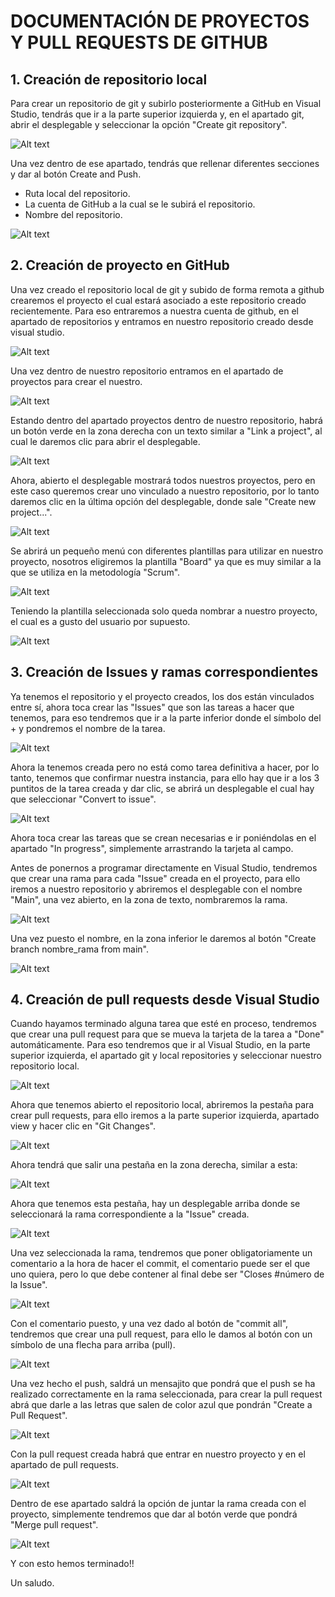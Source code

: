 # DOCUMENTACIÓN DE PROYECTOS Y PULL REQUESTS DE GITHUB 

## 1. Creación de repositorio local

Para crear un repositorio de git y subirlo posteriormente a GitHub en Visual Studio, tendrás que ir a la parte superior izquierda y, en el apartado git, abrir el desplegable y seleccionar la opción "Create git repository".

![Alt text](imagenes/Git_crear_pestaña.PNG)

Una vez dentro de ese apartado, tendrás que rellenar diferentes secciones y dar al botón Create and Push.
- Ruta local del repositorio.
- La cuenta de GitHub a la cual se le subirá el repositorio.
- Nombre del repositorio.

![Alt text](imagenes/Crear_repo_visual.PNG)

## 2. Creación de proyecto en GitHub 

Una vez creado el repositorio local de git y subido de forma remota a github crearemos el proyecto el cual estará asociado a este repositorio creado recientemente. Para eso entraremos a nuestra cuenta de github, en el apartado de repositorios y entramos en nuestro repositorio creado desde visual studio.

![Alt text](imagenes/Seleccionar_repo.PNG)

Una vez dentro de nuestro repositorio entramos en el apartado de proyectos para crear el nuestro.

![Alt text](imagenes/Mirar_proyectos.PNG)

Estando dentro del apartado proyectos dentro de nuestro repositorio, habrá un botón verde en la zona derecha con un texto similar a "Link a project", al cual le daremos clic para abrir el desplegable.

![Alt text](imagenes/Linkear_proyecto.PNG)

Ahora, abierto el desplegable mostrará todos nuestros proyectos, pero en este caso queremos crear uno vinculado a nuestro repositorio, por lo tanto daremos clic en la última opción del desplegable, donde sale "Create new project...".

![Alt text](imagenes/Crear_proyecto.PNG)

Se abrirá un pequeño menú con diferentes plantillas para utilizar en nuestro proyecto, nosotros eligiremos la plantilla "Board" ya que es muy similar a la que se utiliza en la metodología "Scrum".

![Alt text](imagenes/Tipo_de_proyecto.PNG)

Teniendo la plantilla seleccionada solo queda nombrar a nuestro proyecto, el cual es a gusto del usuario por supuesto.

![Alt text](imagenes/nombrar_proyecto.PNG)

## 3. Creación de Issues y ramas correspondientes

Ya tenemos el repositorio y el proyecto creados, los dos están vinculados entre sí, ahora toca crear las "Issues" que son las tareas a hacer que tenemos, para eso tendremos que ir a la parte inferior donde el símbolo del + y pondremos el nombre de la tarea.

![Alt text](imagenes/Creacion_issue.PNG)

Ahora la tenemos creada pero no está como tarea definitiva a hacer, por lo tanto, tenemos que confirmar nuestra instancia, para ello hay que ir a los 3 puntitos de la tarea creada y dar clic, se abrirá un desplegable el cual hay que seleccionar "Convert to issue".

![Alt text](imagenes/Convertir_a_issue.PNG)

Ahora toca crear las tareas que se crean necesarias e ir poniéndolas en el apartado "In progress", simplemente arrastrando la tarjeta al campo.

Antes de ponernos a programar directamente en Visual Studio, tendremos que crear una rama para cada "Issue" creada en el proyecto, para ello iremos a nuestro repositorio y abriremos el desplegable con el nombre "Main", una vez abierto, en la zona de texto, nombraremos la rama.

![Alt text](imagenes/Crear_ramas.PNG)

Una vez puesto el nombre, en la zona inferior le daremos al botón "Create branch nombre_rama from main".

![Alt text](imagenes/Confirmar_rama.PNG)

## 4. Creación de pull requests desde Visual Studio

Cuando hayamos terminado alguna tarea que esté en proceso, tendremos que crear una pull request para que se mueva la tarjeta de la tarea a "Done" automáticamente. Para eso tendremos que ir al Visual Studio, en la parte superior izquierda, el apartado git y local repositories y seleccionar nuestro repositorio local.

![Alt text](imagenes/Abrir_git_en_visual.PNG)

Ahora que tenemos abierto el repositorio local, abriremos la pestaña para crear pull requests, para ello iremos a la parte superior izquierda, apartado view y hacer clic en "Git Changes".

![Alt text](imagenes/Ver_cambios_visual.PNG)

Ahora tendrá que salir una pestaña en la zona derecha, similar a esta:

![Alt text](imagenes/Pestaña_cambios.PNG)

Ahora que tenemos esta pestaña, hay un desplegable arriba donde se seleccionará la rama correspondiente a la "Issue" creada.

![Alt text](imagenes/seleccionar_rama.PNG)

Una vez seleccionada la rama, tendremos que poner obligatoriamente un comentario a la hora de hacer el commit, el comentario puede ser el que uno quiera, pero lo que debe contener al final debe ser "Closes #número de la Issue".

![Alt text](imagenes/Comentario_en_visual.PNG)

Con el comentario puesto, y una vez dado al botón de "commit all", tendremos que crear una pull request, para ello le damos al botón con un símbolo de una flecha para arriba (pull).

![Alt text](imagenes/Push_visual.PNG)

Una vez hecho el push, saldrá un mensajito que pondrá que el push se ha realizado correctamente en la rama seleccionada, para crear la pull request abrá que darle a las letras que salen de color azul que pondrán "Create a Pull Request".

![Alt text](imagenes/Pull_request_visual.PNG)

Con la pull request creada habrá que entrar en nuestro proyecto y en el apartado de pull requests.

![Alt text](imagenes/apartado_pr.PNG)

Dentro de ese apartado saldrá la opción de juntar la rama creada con el proyecto, simplemente tendremos que dar al botón verde que pondrá "Merge pull request".

![Alt text](imagenes/Merge_gh.PNG)

Y con esto hemos terminado!!

Un saludo.
